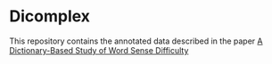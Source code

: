 # Dicomplex

This repository contains the annotated data described in the paper [A Dictionary-Based Study of Word Sense Difficulty](https://)
